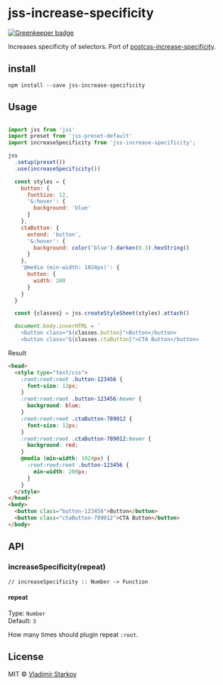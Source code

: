 # jss-increase-specificity

[![Greenkeeper badge](https://badges.greenkeeper.io/iamstarkov/jss-increase-specificity.svg)](https://greenkeeper.io/)

Increases specificity of selectors. Port of [postcss-increase-specificity][].

[postcss-increase-specificity]: https://github.com/MadLittleMods/postcss-increase-specificity

## install

    npm install --save jss-increase-specificity


## Usage

```js

import jss from 'jss'
import preset from 'jss-preset-default'
import increaseSpecificity from 'jss-increase-specificity';

jss
  .setup(preset())
  .use(increaseSpecificity())

  const styles = {
    button: {
      fontSize: 12,
      '&:hover': {
        background: 'blue'
      }
    },
    ctaButton: {
      extend: 'button',
      '&:hover': {
        background: color('blue').darken(0.3).hexString()
      }
    },
    '@media (min-width: 1024px)': {
      button: {
        width: 200
      }
    }
  }

  const {classes} = jss.createStyleSheet(styles).attach()

  document.body.innerHTML = `
    <button class="${classes.button}">Button</button>
    <button class="${classes.ctaButton}">CTA Button</button>
```

Result

```html
<head>
  <style type="text/css">
    :root:root:root .button-123456 {
      font-size: 12px;
    }
    :root:root:root .button-123456:hover {
      background: blue;
    }
    :root:root:root .ctaButton-789012 {
      font-size: 12px;
    }
    :root:root:root .ctaButton-789012:hover {
      background: red;
    }
    @media (min-width: 1024px) {
      :root:root:root .button-123456 {
        min-width: 200px;
      }
    }
  </style>
</head>
<body>
  <button class="button-123456">Button</button>
  <button class="ctaButton-789012">CTA Button</button>
</body>
```

## API


### increaseSpecificity(repeat)

    // increaseSpecificity :: Number -> Function

#### repeat

Type: `Number`  
Default: `3`

How many times should plugin repeat `:root`.

## License

MIT © [Vladimir Starkov](https://iamstarkov@gmail.com)
